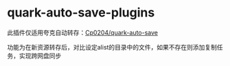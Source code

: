 # quark-auto-save-plugins

此插件仅适用夸克自动转存：[Cp0204/quark-auto-save](https://github.com/Cp0204/quark-auto-save)

功能为在新资源转存后，对比设定alist的目录中的文件，如果不存在则添加复制任务，实现跨网盘同步


